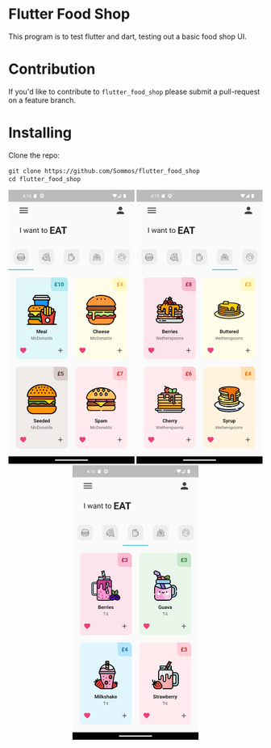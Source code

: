 # Flutter Food Shop

This program is to test flutter and dart, testing out a basic food shop UI.

# Contribution 

If you'd like to contribute to `flutter_food_shop` please submit a pull-request on a feature branch.

# Installing

Clone the repo:

    git clone https://github.com/Sommos/flutter_food_shop
    cd flutter_food_shop

<p align="center">
    <img src="lib/images/readme/burger_page.png" width="250" />
    <img src="lib/images/readme/pancakes_page.png" width="250" />
    <img src="lib/images/readme/smoothie_page.png" width="250" />
</p>